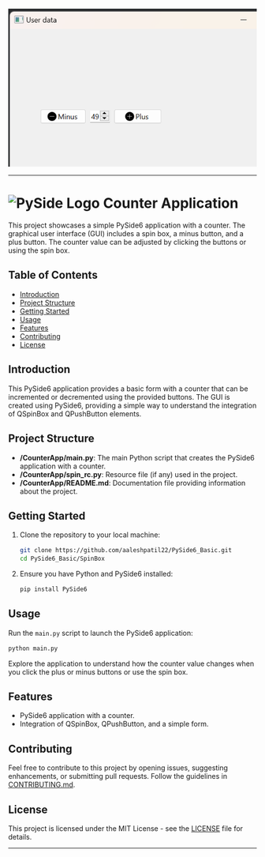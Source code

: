 ![Screenshot](Screenshot.png)

---

# ![PySide Logo](https://qt-wiki-uploads.s3.amazonaws.com/images/0/07/PySideLogo1.png) Counter Application

This project showcases a simple PySide6 application with a counter. The graphical user interface (GUI) includes a spin box, a minus button, and a plus button. The counter value can be adjusted by clicking the buttons or using the spin box.

## Table of Contents

- [Introduction](#introduction)
- [Project Structure](#project-structure)
- [Getting Started](#getting-started)
- [Usage](#usage)
- [Features](#features)
- [Contributing](#contributing)
- [License](#license)

## Introduction

This PySide6 application provides a basic form with a counter that can be incremented or decremented using the provided buttons. The GUI is created using PySide6, providing a simple way to understand the integration of QSpinBox and QPushButton elements.

## Project Structure

- **/CounterApp/main.py**: The main Python script that creates the PySide6 application with a counter.
- **/CounterApp/spin_rc.py**: Resource file (if any) used in the project.
- **/CounterApp/README.md**: Documentation file providing information about the project.

## Getting Started

1. Clone the repository to your local machine:

   ```bash
   git clone https://github.com/aaleshpatil22/PySide6_Basic.git
   cd PySide6_Basic/SpinBox
   ```

2. Ensure you have Python and PySide6 installed:

   ```bash
   pip install PySide6
   ```

## Usage

Run the `main.py` script to launch the PySide6 application:

```bash
python main.py
```

Explore the application to understand how the counter value changes when you click the plus or minus buttons or use the spin box.

## Features

- PySide6 application with a counter.
- Integration of QSpinBox, QPushButton, and a simple form.

## Contributing

Feel free to contribute to this project by opening issues, suggesting enhancements, or submitting pull requests. Follow the guidelines in [CONTRIBUTING.md](CONTRIBUTING.md).

## License

This project is licensed under the MIT License - see the [LICENSE](../LICENSE.txt) file for details.

---
